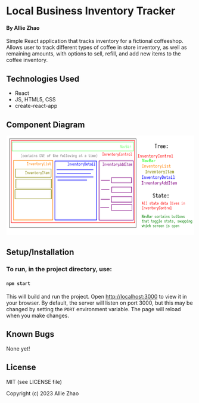# Local Business Inventory Tracker

#### By Allie Zhao

Simple React application that tracks inventory for a fictional coffeeshop. Allows user to track different types of coffee in store inventory, as well as remaining amounts, with options to sell, refill, and add new items to the coffee inventory.

## Technologies Used

- React
- JS, HTML5, CSS
- create-react-app

## Component Diagram

![component diagram showing application structure](./component-diagram.png)

## Setup/Installation

### To run, in the project directory, use:

#### `npm start`

This will build and run the project.
Open [http://localhost:3000](http://localhost:3000) to view it in your browser.
By default, the server will listen on port 3000, but this may be changed by setting the `PORT` environment variable.
The page will reload when you make changes.

## Known Bugs

None yet!

## License

MIT (see LICENSE file)

Copyright (c) 2023 Allie Zhao
